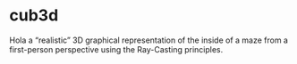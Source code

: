 # cub3d
Hola
a “realistic” 3D graphical representation of the inside of a maze from a first-person perspective using the Ray-Casting principles.
